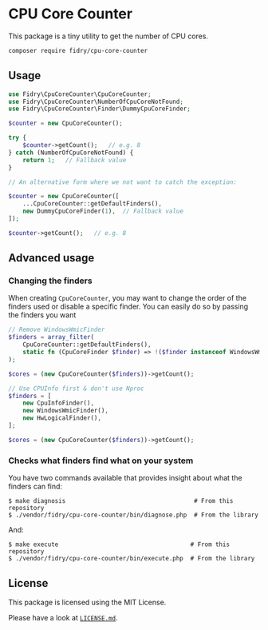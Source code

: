 # CPU Core Counter

This package is a tiny utility to get the number of CPU cores.

```sh
composer require fidry/cpu-core-counter
```


## Usage

```php
use Fidry\CpuCoreCounter\CpuCoreCounter;
use Fidry\CpuCoreCounter\NumberOfCpuCoreNotFound;
use Fidry\CpuCoreCounter\Finder\DummyCpuCoreFinder;

$counter = new CpuCoreCounter();

try {
    $counter->getCount();   // e.g. 8
} catch (NumberOfCpuCoreNotFound) {
    return 1;   // Fallback value
}

// An alternative form where we not want to catch the exception:

$counter = new CpuCoreCounter([
    ...CpuCoreCounter::getDefaultFinders(),
    new DummyCpuCoreFinder(1),  // Fallback value
]);

$counter->getCount();   // e.g. 8

```


## Advanced usage

### Changing the finders

When creating `CpuCoreCounter`, you may want to change the order of the finders
used or disable a specific finder. You can easily do so by passing the finders
you want

```php
// Remove WindowsWmicFinder 
$finders = array_filter(
    CpuCoreCounter::getDefaultFinders(),
    static fn (CpuCoreFinder $finder) => !($finder instanceof WindowsWmicFinder)
);

$cores = (new CpuCoreCounter($finders))->getCount();
```

```php
// Use CPUInfo first & don't use Nproc
$finders = [
    new CpuInfoFinder(),
    new WindowsWmicFinder(),
    new HwLogicalFinder(),
];

$cores = (new CpuCoreCounter($finders))->getCount();
```


### Checks what finders find what on your system

You have two commands available that provides insight about what the finders
can find:

```
$ make diagnosis                                    # From this repository
$ ./vendor/fidry/cpu-core-counter/bin/diagnose.php  # From the library
```

And:
```
$ make execute                                     # From this repository
$ ./vendor/fidry/cpu-core-counter/bin/execute.php  # From the library
```


## License

This package is licensed using the MIT License.

Please have a look at [`LICENSE.md`](LICENSE.md).
